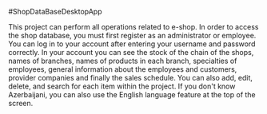 #ShopDataBaseDesktopApp

This project can perform all operations related to e-shop. In order to access the shop database, you must first register as an administrator or employee. You can log in to your account after entering your username and password correctly. In your account you can see the stock of the chain of the shops, names of branches, names of products in each branch, specialties of employees, general information about the employees and customers, provider companies and finally the sales schedule. You can also add, edit, delete, and search for each item within the project. If you don't know Azerbaijani, you can also use the English language feature at the top of the screen. 
